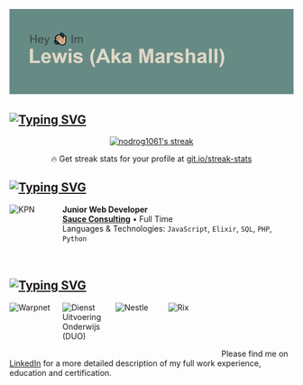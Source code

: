 ![img](/header.png)

## [![Typing SVG](https://readme-typing-svg.herokuapp.com?color=%23668A84&lines=My+Stats)](https://git.io/typing-svg)

<!-- GitHub Readme Streak Stats - https://github.com/DenverCoder1/github-readme-streak-stats -->
<p align="center">
  <a href="https://github.com/DenverCoder1/github-readme-streak-stats">
    <img title="🔥 Get streak stats for your profile at git.io/streak-stats" alt="nodrog1061's streak" src="https://github-readme-streak-stats.herokuapp.com/?user=nodrog1061&theme=monokai-metallian&hide_border=true"/>
  </a>
  <p align="center">🔥 Get streak stats for your profile at <a href="https://git.io/streak-stats">git.io/streak-stats</a></p>
</p>


## [![Typing SVG](https://readme-typing-svg.herokuapp.com?color=%23668A84&lines=Who+I+Work+For)](https://git.io/typing-svg)


[<img align="left" height="94px" width="94px" alt="KPN" src="https://pbs.twimg.com/profile_images/704962258863005696/G94ENfqo.jpg"/>](https://www.kpn.com/)

**Junior Web Developer** \
[**Sauce Consulting**](https://www.wearesauce.io) • Full Time \
Languages & Technologies: `JavaScript`, `Elixir`, `SQL`, `PHP`, `Python` \
<br/>
<br/>



## [![Typing SVG](https://readme-typing-svg.herokuapp.com?color=%23668A84&lines=Who+I+Work+With)](https://git.io/typing-svg)


[<img align="left" height="94px" width="94px" alt="Warpnet" src="https://pbs.twimg.com/profile_images/821657853064777729/sjops9vj.jpg"/>](https://www.groupe-atlantic.fr/en)
[<img align="left" height="94px" width="94px" alt="Dienst Uitvoering Onderwijs (DUO)" src="https://pbs.twimg.com/profile_images/1410482494684680192/m-_Rk0PF.jpg"/>](https://wearesauce.io/project/siemens-gamesa)
[<img align="left" height="94px" width="94px" alt="Nestle" src="https://encrypted-tbn1.gstatic.com/images?q=tbn:ANd9GcSrz0JE8_7JvzQymMAeGKrbDllwoeOY6y1yKyr7STTH9kxCD78-"/>](https://wearesauce.io/project/nestle-mercurius)
[<img align="left" height="94px" width="94px" alt="Rix" src="https://www.rix.co.uk/app/uploads/2020/03/rix-logo.png"/>](https://wearesauce.io/project/rix)
<br/>
<br/>
<br/>
<br/>

Please find me on [LinkedIn](https://www.linkedin.com/in/lewis-taylor-0603a9161) for a more detailed description of my full work experience, education and certification.
